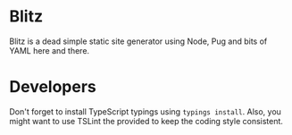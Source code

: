 # Blitz

Blitz is a dead simple static site generator using Node, Pug and bits of YAML here and there.

# Developers

Don't forget to install TypeScript typings using `typings install`. Also, you might want to use TSLint the provided to 
keep the coding style consistent.